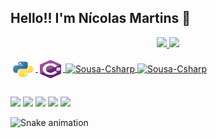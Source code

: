 ## Hello!! I'm Nícolas Martins 👋

<div align="center">
  <a href="https://github.com/Y0hou">
  <img height="180em" src="https://github-readme-stats.vercel.app/api?username=Y0hou&show_icons=true&theme=radical&include_all_commits=true&count_private=true"/>
  <img height="180em" src="https://github-readme-stats.vercel.app/api/top-langs/?username=Y0hou&layout=compact&langs_count=7&theme=radical"/>
</div>

<div style="display: inline_block"><br>
  <img align="center" alt="Sousa-Python" height="30" width="40" src="https://raw.githubusercontent.com/devicons/devicon/master/icons/python/python-original.svg">
  <img align="center" alt="Sousa-Csharp" height="30" width="40" src="https://raw.githubusercontent.com/devicons/devicon/master/icons/csharp/csharp-original.svg">
  <img align="center" alt="Sousa-Csharp" height="30" width="40" src="https://cdn.jsdelivr.net/gh/devicons/devicon/icons/c/c-original.svg" />
  <img align="center" alt="Sousa-Csharp" height="30" width="40" src="https://cdn.jsdelivr.net/gh/devicons/devicon/icons/java/java-plain.svg" />
</div>

##

<div>
  <a href="https://www.instagram.com/niicmartins/" target="_blank"><img src="https://img.shields.io/badge/-Instagram-%23E4405F?style=for-the-badge&logo=instagram&logoColor=white" target="_blank"></a>
 	<a href="https://www.twitch.tv/y0hou" target="_blank"><img src="https://img.shields.io/badge/Twitch-9146FF?style=for-the-badge&logo=twitch&logoColor=white" target="_blank"></a>
 <a href="https://discord.gg/R3VJG6vXpv" target="_blank"><img src="https://img.shields.io/badge/Discord-7289DA?style=for-the-badge&logo=discord&logoColor=white" target="_blank"></a> 
  <a href = "mailto:nicolas.ms876@gmail.com"><img src="https://img.shields.io/badge/-Gmail-%23333?style=for-the-badge&logo=gmail&logoColor=white" target="_blank"></a>
  <a href="https://www.linkedin.com/in/rafaella-ballerini-45875016a" target="_blank"><img src="https://img.shields.io/badge/-LinkedIn-%230077B5?style=for-the-badge&logo=linkedin&logoColor=white" target="_blank"></a> 
  
</div>

![Snake animation](https://github.com/Y0hou/Y0hou/blob/output/github-contribution-grid-snake.svg)
